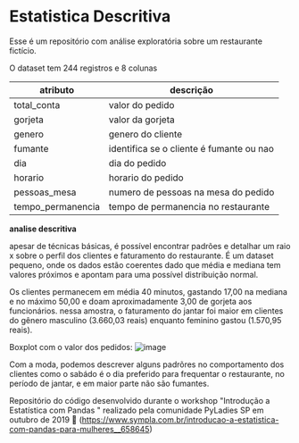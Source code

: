 # Estatistica Descritiva

Esse é um repositório com análise exploratória sobre um restaurante fictício.

O dataset tem 244 registros e 8 colunas

| atributo  | descrição |
| ------------- | ------------- |
|total_conta|valor do pedido|
|gorjeta|valor da gorjeta|
|genero|genero do cliente|
|fumante|identifica se o cliente é fumante ou nao|
|dia|dia do pedido|
|horario|horario do pedido|
|pessoas_mesa|numero de pessoas na mesa do pedido|
|tempo_permanencia|tempo de permanencia no restaurante|

**analise descritiva**

apesar de técnicas básicas, é possível encontrar padrões e detalhar um raio x sobre o perfil dos clientes e faturamento do restaurante.
É um dataset pequeno, onde os dados estão coerentes dado que média e mediana tem valores próximos e apontam para uma possível distribuição normal.

Os clientes permanecem em média 40 minutos, gastando 17,00 na mediana e no máximo 50,00 e doam aproximadamente 3,00 de gorjeta aos funcionários. 
nessa amostra, o faturamento do jantar foi maior em clientes do gênero masculino (3.660,03 reais) enquanto feminino gastou (1.570,95 reais).

Boxplot com o valor dos pedidos:
![image](https://github.com/lauranonato/Estatistica-Descritiva/assets/56266061/1e1f4099-0ed2-428e-9c7e-078940dd70cd)

Com a moda, podemos descrever alguns padrõres no comportamento dos clientes como o sabádo é o dia preferido para frequentar o restaurante, no período de jantar, e em maior parte não são fumantes. 


Repositório do código desenvolvido durante o workshop "Introdução a Estatística com Pandas " realizado pela comunidade PyLadies SP em outubro de 2019 🥰 (https://www.sympla.com.br/introducao-a-estatistica-com-pandas-para-mulheres__658645)

